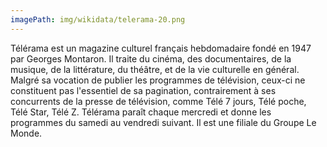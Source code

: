 ```yaml
---
imagePath: img/wikidata/telerama-20.png
---
```


Télérama est un magazine culturel français hebdomadaire fondé en 1947 par Georges Montaron.
Il traite du cinéma, des documentaires, de la musique, de la littérature, du théâtre, et de la vie culturelle en général. 
Malgré sa vocation de publier les programmes de télévision, ceux-ci ne constituent pas l'essentiel de sa pagination, contrairement à ses concurrents de la presse de télévision, comme Télé 7 jours, Télé poche, Télé Star, Télé Z.
Télérama paraît chaque mercredi et donne les programmes du samedi au vendredi suivant.
Il est une filiale du Groupe Le Monde.

